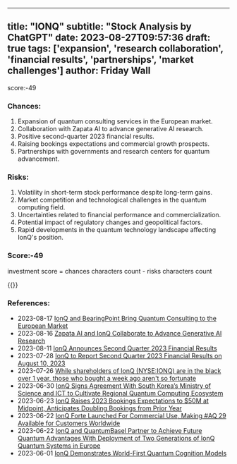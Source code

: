 
---
title: "IONQ"
subtitle: "Stock Analysis by ChatGPT"
date: 2023-08-27T09:57:36
draft: true
tags: ['expansion', 'research collaboration', 'financial results', 'partnerships', 'market challenges']
author: Friday Wall
---

score:-49
### Chances:
1. Expansion of quantum consulting services in the European market.
2. Collaboration with Zapata AI to advance generative AI research.
3. Positive second-quarter 2023 financial results.
4. Raising bookings expectations and commercial growth prospects.
5. Partnerships with governments and research centers for quantum advancement.
### Risks:
1. Volatility in short-term stock performance despite long-term gains.
2. Market competition and technological challenges in the quantum computing field.
3. Uncertainties related to financial performance and commercialization.
4. Potential impact of regulatory changes and geopolitical factors.
5. Rapid developments in the quantum technology landscape affecting IonQ's position.
### Score:-49
investment score = chances characters count - risks characters count

{{<tradingview symbol="NYSE:IONQ">}}
### References:
- 2023-08-17 [IonQ and BearingPoint Bring Quantum Consulting to the European Market](https://finance.yahoo.com/news/ionq-bearingpoint-bring-quantum-consulting-120000013.html?.tsrc=rss)
- 2023-08-16 [Zapata AI and IonQ Collaborate to Advance Generative AI Research](https://finance.yahoo.com/news/zapata-ai-ionq-collaborate-advance-120000708.html?.tsrc=rss)
- 2023-08-11 [IonQ Announces Second Quarter 2023 Financial Results](https://finance.yahoo.com/news/ionq-announces-second-quarter-2023-200500180.html?.tsrc=rss)
- 2023-07-28 [IonQ to Report Second Quarter 2023 Financial Results on August 10, 2023](https://finance.yahoo.com/news/ionq-report-second-quarter-2023-201500335.html?.tsrc=rss)
- 2023-07-26 [While shareholders of IonQ (NYSE:IONQ) are in the black over 1 year, those who bought a week ago aren't so fortunate](https://finance.yahoo.com/news/while-shareholders-ionq-nyse-ionq-171111364.html?.tsrc=rss)
- 2023-06-30 [IonQ Signs Agreement With South Korea’s Ministry of Science and ICT to Cultivate Regional Quantum Computing Ecosystem](https://finance.yahoo.com/news/ionq-signs-agreement-south-korea-200500851.html?.tsrc=rss)
- 2023-06-23 [IonQ Raises 2023 Bookings Expectations to $50M at Midpoint, Anticipates Doubling Bookings from Prior Year](https://finance.yahoo.com/news/ionq-raises-2023-bookings-expectations-200500681.html?.tsrc=rss)
- 2023-06-22 [IonQ Forte Launched For Commercial Use, Making #AQ 29 Available for Customers Worldwide](https://finance.yahoo.com/news/ionq-forte-launched-commercial-making-120000065.html?.tsrc=rss)
- 2023-06-22 [IonQ and QuantumBasel Partner to Achieve Future Quantum Advantages With Deployment of Two Generations of IonQ Quantum Systems in Europe](https://finance.yahoo.com/news/ionq-quantumbasel-partner-achieve-future-120000538.html?.tsrc=rss)
- 2023-06-01 [IonQ Demonstrates World-First Quantum Cognition Models](https://finance.yahoo.com/news/ionq-demonstrates-world-first-quantum-124400021.html?.tsrc=rss)


                
